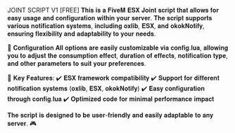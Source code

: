JOINT SCRIPT V1 [FREE]
𝐓𝐡𝐢𝐬 𝐢𝐬 𝐚 𝐅𝐢𝐯𝐞𝐌 𝐄𝐒𝐗 𝐉𝐨𝐢𝐧𝐭 𝐬𝐜𝐫𝐢𝐩𝐭 𝐭𝐡𝐚𝐭 𝐚𝐥𝐥𝐨𝐰𝐬 𝐟𝐨𝐫 𝐞𝐚𝐬𝐲 𝐮𝐬𝐚𝐠𝐞 𝐚𝐧𝐝 𝐜𝐨𝐧𝐟𝐢𝐠𝐮𝐫𝐚𝐭𝐢𝐨𝐧 𝐰𝐢𝐭𝐡𝐢𝐧 𝐲𝐨𝐮𝐫 𝐬𝐞𝐫𝐯𝐞𝐫. 𝐓𝐡𝐞 𝐬𝐜𝐫𝐢𝐩𝐭 𝐬𝐮𝐩𝐩𝐨𝐫𝐭𝐬 𝐯𝐚𝐫𝐢𝐨𝐮𝐬 𝐧𝐨𝐭𝐢𝐟𝐢𝐜𝐚𝐭𝐢𝐨𝐧 𝐬𝐲𝐬𝐭𝐞𝐦𝐬, 𝐢𝐧𝐜𝐥𝐮𝐝𝐢𝐧𝐠 𝐨𝐱𝐥𝐢𝐛, 𝐄𝐒𝐗, 𝐚𝐧𝐝 𝐨𝐤𝐨𝐤𝐍𝐨𝐭𝐢𝐟𝐲, 𝐞𝐧𝐬𝐮𝐫𝐢𝐧𝐠 𝐟𝐥𝐞𝐱𝐢𝐛𝐢𝐥𝐢𝐭𝐲 𝐚𝐧𝐝 𝐚𝐝𝐚𝐩𝐭𝐚𝐛𝐢𝐥𝐢𝐭𝐲 𝐭𝐨 𝐲𝐨𝐮𝐫 𝐧𝐞𝐞𝐝𝐬.

🔧 𝐂𝐨𝐧𝐟𝐢𝐠𝐮𝐫𝐚𝐭𝐢𝐨𝐧
𝐀𝐥𝐥 𝐨𝐩𝐭𝐢𝐨𝐧𝐬 𝐚𝐫𝐞 𝐞𝐚𝐬𝐢𝐥𝐲 𝐜𝐮𝐬𝐭𝐨𝐦𝐢𝐳𝐚𝐛𝐥𝐞 𝐯𝐢𝐚 𝐜𝐨𝐧𝐟𝐢𝐠.𝐥𝐮𝐚, 𝐚𝐥𝐥𝐨𝐰𝐢𝐧𝐠 𝐲𝐨𝐮 𝐭𝐨 𝐚𝐝𝐣𝐮𝐬𝐭 𝐭𝐡𝐞 𝐜𝐨𝐧𝐬𝐮𝐦𝐩𝐭𝐢𝐨𝐧 𝐞𝐟𝐟𝐞𝐜𝐭, 𝐝𝐮𝐫𝐚𝐭𝐢𝐨𝐧 𝐨𝐟 𝐞𝐟𝐟𝐞𝐜𝐭𝐬, 𝐧𝐨𝐭𝐢𝐟𝐢𝐜𝐚𝐭𝐢𝐨𝐧 𝐭𝐲𝐩𝐞, 𝐚𝐧𝐝 𝐨𝐭𝐡𝐞𝐫 𝐩𝐚𝐫𝐚𝐦𝐞𝐭𝐞𝐫𝐬 𝐭𝐨 𝐬𝐮𝐢𝐭 𝐲𝐨𝐮𝐫 𝐩𝐫𝐞𝐟𝐞𝐫𝐞𝐧𝐜𝐞𝐬.

🚀 𝐊𝐞𝐲 𝐅𝐞𝐚𝐭𝐮𝐫𝐞𝐬:
✔️ 𝐄𝐒𝐗 𝐟𝐫𝐚𝐦𝐞𝐰𝐨𝐫𝐤 𝐜𝐨𝐦𝐩𝐚𝐭𝐢𝐛𝐢𝐥𝐢𝐭𝐲
✔️ 𝐒𝐮𝐩𝐩𝐨𝐫𝐭 𝐟𝐨𝐫 𝐝𝐢𝐟𝐟𝐞𝐫𝐞𝐧𝐭 𝐧𝐨𝐭𝐢𝐟𝐢𝐜𝐚𝐭𝐢𝐨𝐧 𝐬𝐲𝐬𝐭𝐞𝐦𝐬 (𝐨𝐱𝐥𝐢𝐛, 𝐄𝐒𝐗, 𝐨𝐤𝐨𝐤𝐍𝐨𝐭𝐢𝐟𝐲)
✔️ 𝐄𝐚𝐬𝐲 𝐜𝐨𝐧𝐟𝐢𝐠𝐮𝐫𝐚𝐭𝐢𝐨𝐧 𝐭𝐡𝐫𝐨𝐮𝐠𝐡 𝐜𝐨𝐧𝐟𝐢𝐠.𝐥𝐮𝐚
✔️ 𝐎𝐩𝐭𝐢𝐦𝐢𝐳𝐞𝐝 𝐜𝐨𝐝𝐞 𝐟𝐨𝐫 𝐦𝐢𝐧𝐢𝐦𝐚𝐥 𝐩𝐞𝐫𝐟𝐨𝐫𝐦𝐚𝐧𝐜𝐞 𝐢𝐦𝐩𝐚𝐜𝐭

𝐓𝐡𝐞 𝐬𝐜𝐫𝐢𝐩𝐭 𝐢𝐬 𝐝𝐞𝐬𝐢𝐠𝐧𝐞𝐝 𝐭𝐨 𝐛𝐞 𝐮𝐬𝐞𝐫-𝐟𝐫𝐢𝐞𝐧𝐝𝐥𝐲 𝐚𝐧𝐝 𝐞𝐚𝐬𝐢𝐥𝐲 𝐚𝐝𝐚𝐩𝐭𝐚𝐛𝐥𝐞 𝐭𝐨 𝐚𝐧𝐲 𝐬𝐞𝐫𝐯𝐞𝐫. 🎮
